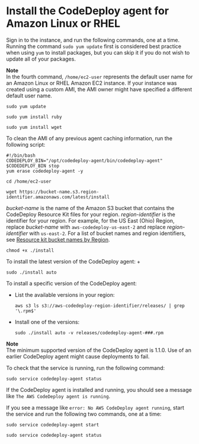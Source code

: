 # Install the CodeDeploy agent for Amazon Linux or RHEL<a name="codedeploy-agent-operations-install-linux"></a>

Sign in to the instance, and run the following commands, one at a time\. Running the command `sudo yum update` first is considered best practice when using `yum` to install packages, but you can skip it if you do not wish to update all of your packages\.

**Note**  
In the fourth command, `/home/ec2-user` represents the default user name for an Amazon Linux or RHEL Amazon EC2 instance\. If your instance was created using a custom AMI, the AMI owner might have specified a different default user name\. 

```
sudo yum update
```

```
sudo yum install ruby
```

```
sudo yum install wget
```

To clean the AMI of any previous agent caching information, run the following script:

```
#!/bin/bash
CODEDEPLOY_BIN="/opt/codedeploy-agent/bin/codedeploy-agent"
$CODEDEPLOY_BIN stop
yum erase codedeploy-agent -y
```

```
cd /home/ec2-user
```

```
wget https://bucket-name.s3.region-identifier.amazonaws.com/latest/install
```

*bucket\-name* is the name of the Amazon S3 bucket that contains the CodeDeploy Resource Kit files for your region\. *region\-identifier* is the identifier for your region\. For example, for the US East \(Ohio\) Region, replace *bucket\-name* with `aws-codedeploy-us-east-2` and replace *region\-identifier* with `us-east-2`\. For a list of bucket names and region identifiers, see [Resource kit bucket names by Region](resource-kit.md#resource-kit-bucket-names)\.

```
chmod +x ./install
```

To install the latest version of the CodeDeploy agent:
+ 

  ```
  sudo ./install auto
  ```

To install a specific version of the CodeDeploy agent:
+ List the available versions in your region:

  ```
  aws s3 ls s3://aws-codedeploy-region-identifier/releases/ | grep '\.rpm$'
  ```
+ Install one of the versions:

  ```
  sudo ./install auto -v releases/codedeploy-agent-###.rpm
  ```
**Note**  
The minimum supported version of the CodeDeploy agent is 1\.1\.0\. Use of an earlier CodeDeploy agent might cause deployments to fail\.

To check that the service is running, run the following command:

```
sudo service codedeploy-agent status
```

If the CodeDeploy agent is installed and running, you should see a message like `The AWS CodeDeploy agent is running`\.

If you see a message like `error: No AWS CodeDeploy agent running`, start the service and run the following two commands, one at a time:

```
sudo service codedeploy-agent start
```

```
sudo service codedeploy-agent status
```